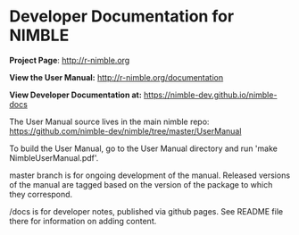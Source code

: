 # Developer Documentation for NIMBLE

**Project Page**: http://r-nimble.org

**View the User Manual:** http://r-nimble.org/documentation

**View Developer Documentation at:** https://nimble-dev.github.io/nimble-docs

The User Manual source lives in the main nimble repo:
https://github.com/nimble-dev/nimble/tree/master/UserManual

To build the User Manual, go to the User Manual directory and run 'make NimbleUserManual.pdf'.

master branch is for ongoing development of the manual. Released versions of the manual are tagged based on the version of the package to which they correspond.

/docs is for developer notes, published via github pages.  See README file there for information on adding content.

